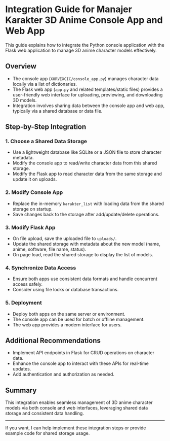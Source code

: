 # Integration Guide for Manajer Karakter 3D Anime Console App and Web App

This guide explains how to integrate the Python console application with the Flask web application to manage 3D anime character models effectively.

## Overview

- The console app (`XORVEXCIC/console_app.py`) manages character data locally via a list of dictionaries.
- The Flask web app (`app.py` and related templates/static files) provides a user-friendly web interface for uploading, previewing, and downloading 3D models.
- Integration involves sharing data between the console app and web app, typically via a shared database or data file.

## Step-by-Step Integration

### 1. Choose a Shared Data Storage

- Use a lightweight database like SQLite or a JSON file to store character metadata.
- Modify the console app to read/write character data from this shared storage.
- Modify the Flask app to read character data from the same storage and update it on uploads.

### 2. Modify Console App

- Replace the in-memory `karakter_list` with loading data from the shared storage on startup.
- Save changes back to the storage after add/update/delete operations.

### 3. Modify Flask App

- On file upload, save the uploaded file to `uploads/`.
- Update the shared storage with metadata about the new model (name, anime, software, file name, status).
- On page load, read the shared storage to display the list of models.

### 4. Synchronize Data Access

- Ensure both apps use consistent data formats and handle concurrent access safely.
- Consider using file locks or database transactions.

### 5. Deployment

- Deploy both apps on the same server or environment.
- The console app can be used for batch or offline management.
- The web app provides a modern interface for users.

## Additional Recommendations

- Implement API endpoints in Flask for CRUD operations on character data.
- Enhance the console app to interact with these APIs for real-time updates.
- Add authentication and authorization as needed.

## Summary

This integration enables seamless management of 3D anime character models via both console and web interfaces, leveraging shared data storage and consistent data handling.

---

If you want, I can help implement these integration steps or provide example code for shared storage usage.
